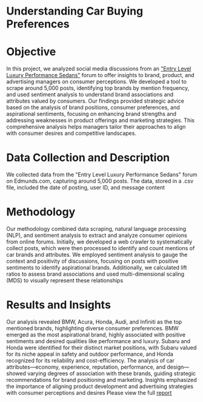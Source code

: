 # Understanding Car Buying Preferences

# Objective

In this project, we analyzed social media discussions from an ["Entry Level Luxury Performance Sedans"](https://forums.edmunds.com/discussion/2864/general/x/entry-level-luxury-performancesedans) forum to offer insights to brand, product, and advertising managers on consumer perceptions. We developed a tool to scrape around 5,000 posts, identifying top brands by mention frequency, and used sentiment analysis to understand brand associations and attributes valued by consumers. Our findings provided strategic advice based on the analysis of brand positions, consumer preferences, and aspirational sentiments, focusing on enhancing brand strengths and addressing weaknesses in product offerings and marketing strategies. This comprehensive analysis helps managers tailor their approaches to align with consumer desires and competitive landscapes.

# Data Collection and Description

We collected data from the "Entry Level Luxury Performance Sedans" forum on Edmunds.com, capturing around 5,000 posts. The data, stored in a .csv file, included the date of posting, user ID, and message content

# Methodology
Our methodology combined data scraping, natural language processing (NLP), and sentiment analysis to extract and analyze consumer opinions from online forums. Initially, we developed a web crawler to systematically collect posts, which were then processed to identify and count mentions of car brands and attributes. We employed sentiment analysis to gauge the context and positivity of discussions, focusing on posts with positive sentiments to identify aspirational brands. Additionally, we calculated lift ratios to assess brand associations and used multi-dimensional scaling (MDS) to visually represent these relationships

# Results and Insights

Our analysis revealed BMW, Acura, Honda, Audi, and Infiniti as the top mentioned brands, highlighting diverse consumer preferences. BMW emerged as the most aspirational brand, highly associated with positive sentiments and desired qualities like performance and luxury. Subaru and Honda were identified for their distinct market positions, with Subaru valued for its niche appeal in safety and outdoor performance, and Honda recognized for its reliability and cost-efficiency. The analysis of car attributes—economy, experience, reputation, performance, and design—showed varying degrees of association with these brands, guiding strategic recommendations for brand positioning and marketing. Insights emphasized the importance of aligning product development and advertising strategies with consumer perceptions and desires
Please view the full [report](https://github.com/TashfeenAhmed12/Natural-Language-Processing-Projects/blob/dc7699ea73fdd1adf61c12f1cc386cfe76066ab1/Understanding%20Car%20Brands/Report.pdf)


